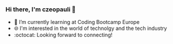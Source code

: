 ### Hi there, I'm czeopauli 👋

- 🌱 I’m currently learning at Coding Bootcamp Europe
- :globe_with_meridians: I'm interested in the world of technolgy and the tech industry
- :octocat: Looking forward to connecting!  
  

<!--
**czeopauli/czeopauli** is a ✨ _special_ ✨ repository because its `README.md` (this file) appears on your GitHub profile.

Here are some ideas to get you started:

- 🔭 I’m currently working on ...
- 🌱 I’m currently learning ...
- 👯 I’m looking to collaborate on ...
- 🤔 I’m looking for help with ...
- 💬 Ask me about ...
- 📫 How to reach me: ...
- 😄 Pronouns: ...
- ⚡ Fun fact: ...
-->
